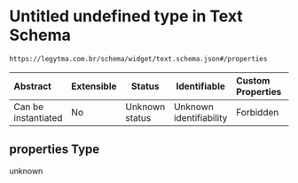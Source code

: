 # Untitled undefined type in Text Schema

```txt
https://legytma.com.br/schema/widget/text.schema.json#/properties
```




| Abstract            | Extensible | Status         | Identifiable            | Custom Properties | Additional Properties | Access Restrictions | Defined In                                                                     |
| :------------------ | ---------- | -------------- | ----------------------- | :---------------- | --------------------- | ------------------- | ------------------------------------------------------------------------------ |
| Can be instantiated | No         | Unknown status | Unknown identifiability | Forbidden         | Allowed               | none                | [text.schema.json\*](../schema/widget/text.schema.json) |

## properties Type

unknown
